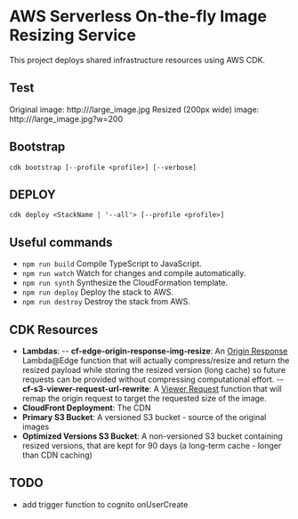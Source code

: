 # AWS Serverless On-the-fly Image Resizing Service

This project deploys shared infrastructure resources using AWS CDK.

## Test

Original image: http://<cdn-url>/large_image.jpg
Resized (200px wide) image: http://<cdn-url>/large_image.jpg?w=200

## Bootstrap

`cdk bootstrap [--profile <profile>] [--verbose]`

## DEPLOY

`cdk deploy <StackName | '--all'> [--profile <profile>]`

## Useful commands

- `npm run build`   Compile TypeScript to JavaScript.
- `npm run watch`   Watch for changes and compile automatically.
- `npm run synth`   Synthesize the CloudFormation template.
- `npm run deploy`  Deploy the stack to AWS.
- `npm run destroy` Destroy the stack from AWS.

## CDK Resources

- **Lambdas**:
    -- **cf-edge-origin-response-img-resize**: An [Origin Response](https://docs.aws.amazon.com/AmazonCloudFront/latest/DeveloperGuide/lambda-event-structure.html#lambda-event-structure-response) Lambda@Edge function that will actually compress/resize and return the resized payload while storing the resized version (long cache) so future requests can be provided without compressing computational effort.
    -- **cf-s3-viewer-request-url-rewrite**: A [Viewer Request](https://docs.aws.amazon.com/AmazonCloudFront/latest/DeveloperGuide/lambda-event-structure.html#lambda-event-structure-request) function that will remap the origin request to target the requested size of the image.
- **CloudFront Deployment**: The CDN
- **Primary S3 Bucket**: A versioned S3 bucket - source of the original images
- **Optimized Versions S3 Bucket**: A non-versioned S3 bucket containing resized versions, that are kept for 90 days (a long-term cache - longer than CDN caching)


## TODO

- add trigger function to cognito onUserCreate


